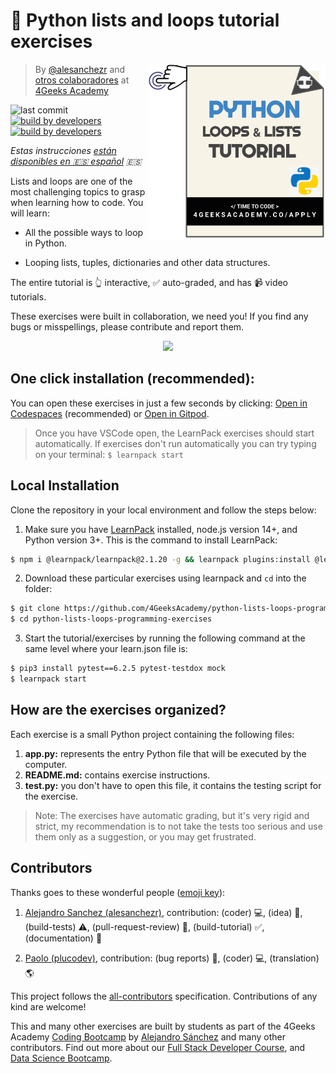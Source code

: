 <!-- hide -->
# 🐍 Python lists and loops tutorial exercises

<a href="https://www.4geeksacademy.co"><img height="280" align="right" src="https://github.com/4GeeksAcademy/python-lists-loops-programming-exercises/blob/master/python-lp-badge.png"></a>

> By [@alesanchezr](https://twitter.com/alesanchezr) and [otros colaboradores](https://github.com/4GeeksAcademy/python-lists-loops-programming-exercises/graphs/contributors) at [4Geeks Academy](https://4geeksacademy.co/)


![last commit](https://img.shields.io/github/last-commit/4geeksacademy/python-lists-loops-programming-exercises)
[![build by developers](https://img.shields.io/badge/build_by-Developers-blue)](https://breatheco.de)
[![build by developers](https://img.shields.io/twitter/follow/4geeksacademy?style=social&logo=twitter)](https://twitter.com/4geeksacademy)

*Estas instrucciones [están disponibles en 🇪🇸 español](https://github.com/4GeeksAcademy/python-lists-loops-programming-exercises/blob/master/README.es.md) :es:*
<!-- endhide -->


Lists and loops are one of the most challenging topics to grasp when learning how to code. You will learn:

+ All the possible ways to loop in Python.

+ Looping lists, tuples, dictionaries and other data structures. 

The entire tutorial is 👆 interactive, ✅ auto-graded, and has 📹 video tutorials.

These exercises were built in collaboration, we need you! If you find any bugs or misspellings, please contribute and report them.

<!-- hide -->

<p align="center">
  <a href="https://www.youtube.com/watch?v=xMg9d0KsYAk&list=PLCVs_S8Skwp-I5pbEKvs7Vb-94HFNPOSC"><img src="https://github.com/4GeeksAcademy/python-beginner-programming-exercises/blob/master/python-intro.gif?raw=true"></a>
</p>

## One click installation (recommended):

You can open these exercises in just a few seconds by clicking: [Open in Codespaces](https://codespaces.new/?repo=4GeeksAcademy/python-lists-loops-programming-exercises) (recommended) or [Open in Gitpod](https://gitpod.io#https://github.com/4GeeksAcademy/python-lists-loops-programming-exercises).

> Once you have VSCode open, the LearnPack exercises should start automatically. If exercises don't run automatically you can try typing on your terminal: `$ learnpack start`

## Local Installation

Clone the repository in your local environment and follow the steps below:

1. Make sure you have [LearnPack](https://learnpack.co) installed, node.js version 14+, and Python version 3+. This is the command to install LearnPack:

```bash
$ npm i @learnpack/learnpack@2.1.20 -g && learnpack plugins:install @learnpack/python@1.0.0
```

2. Download these particular exercises using learnpack and `cd` into the folder:

```bash
$ git clone https://github.com/4GeeksAcademy/python-lists-loops-programming-exercises.git
$ cd python-lists-loops-programming-exercises
```

3. Start the tutorial/exercises by running the following command at the same level where your learn.json file is:

```bash
$ pip3 install pytest==6.2.5 pytest-testdox mock
$ learnpack start
```

<!-- endhide -->

## How are the exercises organized?

Each exercise is a small Python project containing the following files:

1. **app.py:** represents the entry Python file that will be executed by the computer.
2. **README.md:** contains exercise instructions.
3. **test.py:** you don't have to open this file, it contains the testing script for the exercise.

> Note: The exercises have automatic grading, but it's very rigid and strict, my recommendation is to not take the tests too serious and use them only as a suggestion, or you may get frustrated.

## Contributors

Thanks goes to these wonderful people ([emoji key](https://github.com/kentcdodds/all-contributors#emoji-key)):

1. [Alejandro Sanchez (alesanchezr)](https://github.com/alesanchezr), contribution: (coder) 💻,  (idea) 🤔, (build-tests) ⚠️, (pull-request-review) 👀, (build-tutorial) ✅, (documentation) 📖

2. [Paolo (plucodev)](https://github.com/plucodev), contribution: (bug reports) 🐛, (coder) 💻, (translation) 🌎

This project follows the [all-contributors](https://github.com/kentcdodds/all-contributors) specification. Contributions of any kind are welcome!

This and many other exercises are built by students as part of the 4Geeks Academy [Coding Bootcamp](https://4geeksacademy.com/us/coding-bootcamp) by [Alejandro Sánchez](https://twitter.com/alesanchezr) and many other contributors. Find out more about our [Full Stack Developer Course](https://4geeksacademy.com/us/coding-bootcamps/part-time-full-stack-developer), and  [Data Science Bootcamp](https://4geeksacademy.com/us/coding-bootcamps/datascience-machine-learning).
